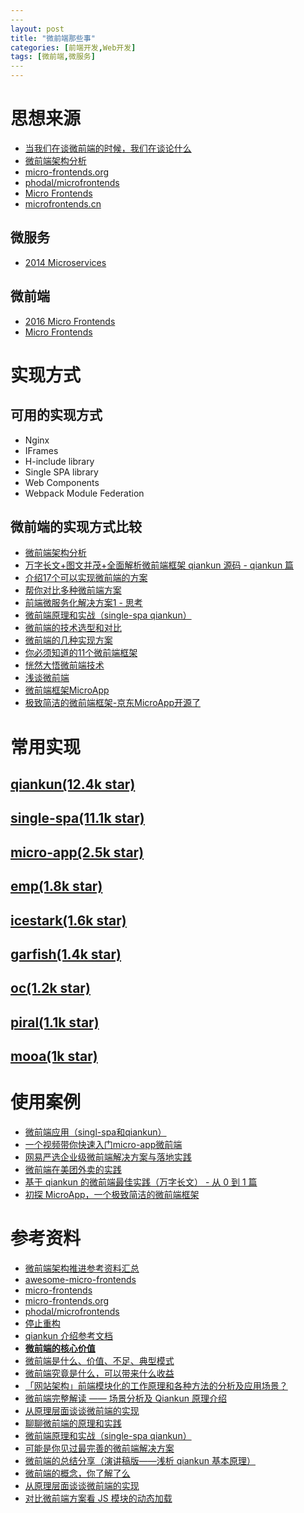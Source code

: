 ```yaml
---
​---
layout: post
title: "微前端那些事"
categories: [前端开发,Web开发]
tags: [微前端,微服务]
​---
---
```


# 思想来源

- [当我们在谈微前端的时候，我们在谈论什么](https://juejin.cn/post/7087843418910490637)
- [微前端架构分析](https://juejin.cn/post/7087036284665315336)
- [micro-frontends.org](https://micro-frontends.org/)
- [phodal/microfrontends](https://github.com/phodal/microfrontends)
- [Micro Frontends](https://swearer23.github.io/micro-frontends/)
- [microfrontends.cn](https://microfrontends.cn/)

## 微服务

- [ 2014 Microservices](https://www.martinfowler.com/articles/microservices.html)

## 微前端

- [2016 Micro Frontends](https://martinfowler.com/articles/micro-frontends.html)
- [Micro Frontends](https://swearer23.github.io/micro-frontends/)



# 实现方式

## 可用的实现方式

- Nginx 
- IFrames
- H-include library
- Single SPA library
- Web Components
- Webpack Module Federation

## 微前端的实现方式比较

- [微前端架构分析](https://juejin.cn/post/7087036284665315336)
- [万字长文+图文并茂+全面解析微前端框架 qiankun 源码 - qiankun 篇](https://juejin.cn/post/6844904115999342600)
- [介绍17个可以实现微前端的方案](https://juejin.cn/post/7090352489223946271)
- [帮你对比多种微前端方案](https://juejin.cn/post/6898268972178178061)
- [前端微服务化解决方案1 - 思考](https://alili.tech/archive/ea599f7c/)
- [微前端原理和实战（single-spa qiankun）](https://www.bianchengquan.com/article/145210.html)
- [微前端的技术选型和对比](https://www.cnblogs.com/leolovexx/p/11812736.html)
- [微前端的几种实现方案](https://blog.csdn.net/Moonoly/article/details/114274167)
- [你必须知道的11个微前端框架](https://blog.51cto.com/u_15077561/2595671)
- [恍然大悟微前端技术](https://juejin.cn/post/7080704021882732552)
- [浅谈微前端](https://juejin.cn/post/7086766712304959524)
- [微前端框架MicroApp](https://juejin.cn/post/7054099370416799751)
- [极致简洁的微前端框架-京东MicroApp开源了](https://juejin.cn/post/6989435430559023117)



# 常用实现

## [qiankun(12.4k star)](https://github.com/umijs/qiankun)



## [single-spa(11.1k star)](https://github.com/single-spa/single-spa)



## [micro-app(2.5k star)](https://github.com/micro-zoe/micro-app)



## [emp(1.8k star)](https://github.com/efoxTeam/emp)



## [icestark(1.6k star)](https://github.com/ice-lab/icestark)



## [garfish(1.4k star)](https://github.com/modern-js-dev/garfish)



## [oc(1.2k star)](https://github.com/opencomponents/oc)



## [piral(1.1k star)](https://github.com/smapiot/piral)



## [mooa(1k star)](https://github.com/phodal/mooa)



# 使用案例

- [微前端应用（singl-spa和qiankun）](https://juejin.cn/post/7084600991324045349)
- [一个视频带你快速入门micro-app微前端](https://juejin.cn/post/7088553479215513608)
- [网易严选企业级微前端解决方案与落地实践](https://zhuanlan.zhihu.com/p/97226980)
- [微前端在美团外卖的实践](https://mp.weixin.qq.com/s/l17Uo6Q7up44uZI_VojFzw)
- [基于 qiankun 的微前端最佳实践（万字长文） - 从 0 到 1 篇](https://juejin.cn/post/6844904158085021704)
- [初探 MicroApp，一个极致简洁的微前端框架](https://juejin.cn/post/7058112712076689439)



# 参考资料

- [微前端架构推进参考资料汇总](https://github.com/iuap-design/blog/issues/382)
- [awesome-micro-frontends](https://github.com/rajasegar/awesome-micro-frontends)
- [micro-frontends](https://github.com/neuland/micro-frontends)
- [micro-frontends.org](https://micro-frontends.org/)
- [phodal/microfrontends](https://github.com/phodal/microfrontends)
- [停止重构](https://stoprefactoring.com/)
- [qiankun 介绍参考文档](https://qiankun.umijs.org/zh/guide)
- [**微前端的核心价值**](https://www.yuque.com/kuitos/gky7yw/rhduwc)
- [微前端是什么、价值、不足、典型模式](https://blog.csdn.net/weixin_43434729/article/details/120985566)
- [微前端究竟是什么，可以带来什么收益](https://juejin.cn/post/6893307922902679560)
- [「网站架构」前端模块化的工作原理和各种方法的分析及应用场景？](https://baijiahao.baidu.com/s?id=1730444834702587399&wfr=spider&for=pc)
- [微前端完整解读 —— 场景分析及 Qiankun 原理介绍](https://juejin.cn/post/6847902222525661197)
- [从原理层面谈谈微前端的实现](https://zhuanlan.zhihu.com/p/399227724)
- [聊聊微前端的原理和实践](https://www.jianshu.com/p/02b81b23581d)
- [微前端原理和实战（single-spa qiankun）](https://www.bianchengquan.com/article/145210.html)
- [可能是你见过最完善的微前端解决方案](https://zhuanlan.zhihu.com/p/78362028)
- [微前端的总结分享（演讲稿版——浅析 qiankun 基本原理）](https://juejin.cn/post/7087766740599308318)
- [微前端的概念，你了解了么](https://zhuanlan.zhihu.com/p/348206754)
- [从原理层面谈谈微前端的实现](https://zhuanlan.zhihu.com/p/399227724)
- [对比微前端方案看 JS 模块的动态加载](http://www.zyiz.net/tech/detail-122992.html)